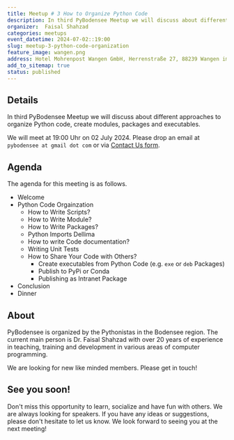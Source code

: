 ```yaml
---
title: Meetup # 3 How to Organize Python Code
description: In third PyBodensee Meetup we will discuss about different approaches to organize Python code, create modules, packages and executables.
organizer:  Faisal Shahzad
categories: meetups
event_datetime: 2024-07-02::19:00
slug: meetup-3-python-code-organization
feature_image: wangen.png
address: Hotel Mohrenpost Wangen GmbH, Herrenstraße 27, 88239 Wangen im Allgaeu, Germany
add_to_sitemap: true
status: published
---
```


## Details
In third PyBodensee Meetup we will discuss about different approaches to organize Python code, create modules, packages and executables.

We will meet at 19:00 Uhr on 02 July 2024. Please drop an email at ``pybodensee at gmail dot com`` or via [Contact Us form](/pages/contact/).

## Agenda

The agenda for this meeting is as follows. 

- Welcome
- Python Code Orgainzation
    - How to Write Scripts?
    - How to Write Module?
    - How to Write Packages?
    - Python Imports Dellima
    - How to write Code documentation?
    - Writing Unit Tests
    - How to Share Your Code with Others?
        - Create executables from Python Code (e.g. `exe` or `deb` Packages)
        - Publish to PyPi or Conda
        - Publishing as Intranet Package 
- Conclusion
- Dinner

## About

PyBodensee is organized by the Pythonistas in the Bodensee region. The current main person is Dr. Faisal Shahzad with over 20 years of experience in teaching, training and development in various areas of computer programming.

We are looking for new like minded members. Please get in touch!


## See you soon!
Don't miss this opportunity to learn, socialize and have fun with others. We are always looking for speakers. If you have any ideas or suggestions, please don't hesitate to let us know. We look forward to seeing you at the next meeting!